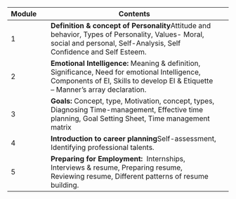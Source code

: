 | **Module** |     | **Contents**                                                                                                                                                                      |     |
| ---------- | --- | --------------------------------------------------------------------------------------------------------------------------------------------------------------------------------- | --- |
| 1          |     | **Definition & concept of Personality**Attitude and behavior, Types of Personality, Values- Moral, social and personal, Self-Analysis, Self Confidence and Self Esteem.           |     |
| 2          |     | **Emotional Intelligence:** Meaning & definition, Significance, Need for emotional Intelligence, Components of EI, Skills to develop EI & Etiquette – Manner’s array declaration. |     |
| 3          |     | **Goals:** Concept, type, Motivation, concept, types, Diagnosing Time-management, Effective time planning, Goal Setting Sheet, Time management matrix                             |     |
| 4          |     | **Introduction to career planning**Self-assessment, Identifying professional talents.                                                                                             |     |
| 5          |     | **Preparing for Employment:**  Internships, Interviews & resume, Preparing resume, Reviewing resume, Different patterns of resume building.                                       |     |
